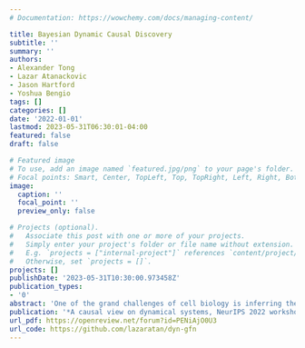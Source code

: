 ```yaml
---
# Documentation: https://wowchemy.com/docs/managing-content/

title: Bayesian Dynamic Causal Discovery
subtitle: ''
summary: ''
authors:
- Alexander Tong
- Lazar Atanackovic
- Jason Hartford
- Yoshua Bengio
tags: []
categories: []
date: '2022-01-01'
lastmod: 2023-05-31T06:30:01-04:00
featured: false
draft: false

# Featured image
# To use, add an image named `featured.jpg/png` to your page's folder.
# Focal points: Smart, Center, TopLeft, Top, TopRight, Left, Right, BottomLeft, Bottom, BottomRight.
image:
  caption: ''
  focal_point: ''
  preview_only: false

# Projects (optional).
#   Associate this post with one or more of your projects.
#   Simply enter your project's folder or file name without extension.
#   E.g. `projects = ["internal-project"]` references `content/project/deep-learning/index.md`.
#   Otherwise, set `projects = []`.
projects: []
publishDate: '2023-05-31T10:30:00.973458Z'
publication_types:
- '0'
abstract: 'One of the grand challenges of cell biology is inferring the gene regulatory network (GRN) which describes interactions between genes and their products that control gene expression and cellular function. We can treat this as a causal discovery problem but with two non-standard challenges: (1) regulatory networks are inherently cyclic so we should not model a GRN as a directed acyclic graph (DAG), and (2) observations have significant measurement noise, so for typical sample sizes there will always be a large equivalence class of graphs that are likely given the data, and we want methods that capture this uncertainty. Existing methods either focus on challenge (1), identifying *cyclic* structure from dynamics, or on challenge (2) learning complex Bayesian *posteriors* over DAGs, but not both. In this paper we leverage the fact that it is possible to estimate the ``velocity'' of gene expression with *RNA velocity* techniques to develop an approach that addresses both challenges. Because we have access to velocity information, we can treat the Bayesian structure learning problem as a problem of sparse identification of a dynamical system, capturing cyclic feedback loops through time. Since our objective is to model uncertainty over discrete structures, we leverage Generative Flow Networks (GFlowNets) to estimate the posterior distribution over the combinatorial space of possible sparse dependencies. Our results indicate that our method learns posteriors that better encapsulate the distributions of cyclic structures compared to counterpart state-of-the-art Bayesian structure learning approaches.'
publication: '*A causal view on dynamical systems, NeurIPS 2022 workshop*'
url_pdf: https://openreview.net/forum?id=PENiAjO0U3
url_code: https://github.com/lazaratan/dyn-gfn
---
```

